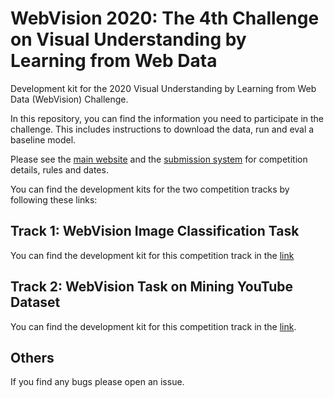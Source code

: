 # WebVision 2020: The 4th Challenge on Visual Understanding by Learning from Web Data

Development kit for the 2020 Visual Understanding by Learning from Web Data (WebVision) Challenge. 

In this repository, you can find the information you need to participate in the challenge. This includes instructions to download the data, run and eval a baseline model. 

Please see the [main website](https://www.vision.ee.ethz.ch/webvision/challenge.html) and the [submission system](https://competitions.codalab.org/competitions) for competition details, rules and dates.

You can find the development kits for the two competition tracks by following these links:
## Track 1: WebVision Image Classification Task
You can find the development kit for this competition track in the [link](https://github.com/qinenergy/webvision-2020-public/classification)


## Track 2: WebVision Task on Mining YouTube Dataset
You can find the development kit for this competition track in the [link](https://github.com/hildekuehne/Weak_YouTube_dataset).


## Others
If you find any bugs please open an issue.
